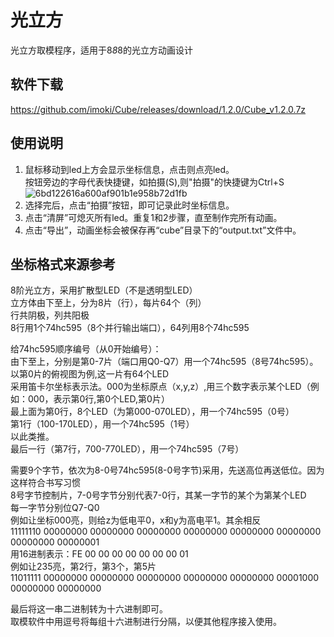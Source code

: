 # 光立方
光立方取模程序，适用于8*8*8的光立方动画设计

## 软件下载
https://github.com/imoki/Cube/releases/download/1.2.0/Cube_v1.2.0.7z

## 使用说明  
1. 鼠标移动到led上方会显示坐标信息，点击则点亮led。  
按钮旁边的字母代表快捷键，如拍摄(S),则"拍摄"的快捷键为Ctrl+S  
![6bd122616a600af901b1e958b72d1fb](https://user-images.githubusercontent.com/78804251/210315698-a002c113-c7b4-43d9-9ba0-1c87a31d7d27.png)  
2. 选择完后，点击“拍摄”按钮，即可记录此时坐标信息。  
3. 点击“清屏”可熄灭所有led。重复1和2步骤，直至制作完所有动画。  
4. 点击“导出”，动画坐标会被保存再“cube”目录下的“output.txt”文件中。

## 坐标格式来源参考
8阶光立方，采用扩散型LED（不是透明型LED）  
立方体由下至上，分为8片（行），每片64个（列）  
行共阴极，列共阳极  
8行用1个74hc595（8个并行输出端口），64列用8个74hc595  
  
给74hc595顺序编号（从0开始编号）：  
由下至上，分别是第0-7片（端口用Q0-Q7）用一个74hc595（8号74hc595）。  
以第0片的俯视图为例,这一片有64个LED  
采用笛卡尔坐标表示法。000为坐标原点（x,y,z）,用三个数字表示某个LED（例如：000，表示第0行,第0个LED,第0片）  
最上面为第0行，8个LED（为第000-070LED），用一个74hc595（0号）  
第1行（100-170LED），用一个74hc595（1号）  
以此类推。  
最后一行（第7行，700-770LED），用一个74hc595（7号）  
  
需要9个字节，依次为8-0号74hc595(8-0号字节)采用，先送高位再送低位。因为这样符合书写习惯  
8号字节控制片，7-0号字节分别代表7-0行，其某一字节的某个为第某个LED  
每一字节分别位Q7-Q0  
例如让坐标000亮，则给z为低电平0，x和y为高电平1。其余相反  
11111110 00000000 00000000 00000000 00000000 00000000 00000000 00000000 00000001  
用16进制表示：FE 00 00 00 00 00 00 00 01  
例如让235亮，第2行，第3个，第5片  
11011111 00000000 00000000 00000000 00000000 00000000 00001000 00000000 00000000  
  
最后将这一串二进制转为十六进制即可。  
取模软件中用逗号将每组十六进制进行分隔，以便其他程序接入使用。  
